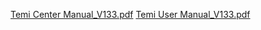 [Temi Center Manual_V133.pdf](https://github.com/user-attachments/files/17462563/Temi.Center.Manual_V133.pdf)
[Temi User Manual_V133.pdf](https://github.com/user-attachments/files/17462565/Temi.User.Manual_V133.pdf)
